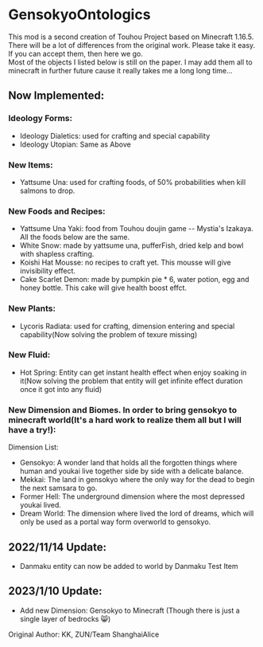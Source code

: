# GensokyoOntologics  

This mod is a second creation of Touhou Project based on Minecraft 1.16.5. There will be a lot of differences from the original work. Please take it easy. If you can accept them, then here we go.  
Most of the objects I listed below is still on the paper. I may add them all to minecraft in further future cause it really takes me a long long time...  
    
## Now Implemented:  
### Ideology Forms:  
- Ideology Dialetics: used for crafting and special capability  
- Ideology Utopian: Same as Above  

### New Items:  
- Yattsume Una: used for crafting foods, of 50% probabilities when kill salmons to drop.
  
### New Foods and Recipes:  
- Yattsume Una Yaki: food from Touhou doujin game -- Mystia's Izakaya. All the foods below are the same.  
- White Snow: made by yattsume una, pufferFish, dried kelp and bowl with shapless crafting.  
- Koishi Hat Mousse: no recipes to craft yet. This mousse will give invisibility effect.  
- Cake Scarlet Demon: made by pumpkin pie * 6, water potion, egg and honey bottle. This cake will give health boost effct.  
  
### New Plants:  
- Lycoris Radiata: used for crafting, dimension entering and special capability(Now solving the problem of texure missing)  
  
### New Fluid:  
- Hot Spring: Entity can get instant health effect when enjoy soaking in it(Now solving the problem that entity will get infinite effect duration once it got into any fluid)
  
### New Dimension and Biomes. In order to bring gensokyo to minecraft world(It's a hard work to realize them all but I will have a try!):  
Dimension List:  
- Gensokyo: A wonder land that holds all the forgotten things where human and youkai live together side by side with a delicate balance.  
- Mekkai: The land in gensokyo where the only way for the dead to begin the next samsara to go.  
- Former Hell: The underground dimension where the most depressed youkai lived.  
- Dream World: The dimension where lived the lord of dreams, which will only be used as a portal way form overworld to gensokyo.  
   
## 2022/11/14 Update:    
- Danmaku entity can now be added to world by Danmaku Test Item  
  
## 2023/1/10 Update:  
- Add new Dimension: Gensokyo to Minecraft (Though there is just a single layer of bedrocks 😸)
  
  
Original Author: KK, ZUN/Team ShanghaiAlice
